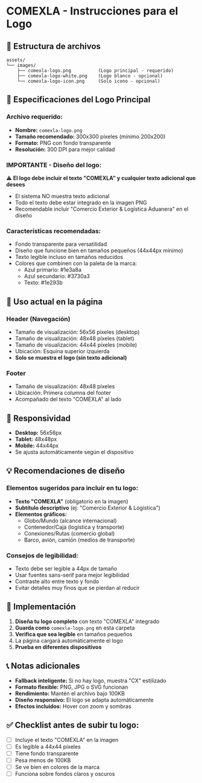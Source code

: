 # COMEXLA - Instrucciones para el Logo

## 📁 Estructura de archivos
```
assets/
└── images/
    ├── comexla-logo.png          (Logo principal - requerido)
    ├── comexla-logo-white.png    (Logo blanco - opcional)
    └── comexla-logo-icon.png     (Solo icono - opcional)
```

## 🎨 Especificaciones del Logo Principal

### **Archivo requerido:**
- **Nombre:** `comexla-logo.png`
- **Tamaño recomendado:** 300x300 píxeles (mínimo 200x200)
- **Formato:** PNG con fondo transparente
- **Resolución:** 300 DPI para mejor calidad

### **IMPORTANTE - Diseño del logo:**
⚠️ **El logo debe incluir el texto "COMEXLA" y cualquier texto adicional que desees**
- El sistema NO muestra texto adicional
- Todo el texto debe estar integrado en la imagen PNG
- Recomendable incluir "Comercio Exterior & Logística Aduanera" en el diseño

### **Características recomendadas:**
- Fondo transparente para versatilidad
- Diseño que funcione bien en tamaños pequeños (44x44px mínimo)
- Texto legible incluso en tamaños reducidos
- Colores que combinen con la paleta de la marca:
  - Azul primario: #1e3a8a
  - Azul secundario: #3730a3
  - Texto: #1e293b

## 🔧 Uso actual en la página

### **Header (Navegación)**
- Tamaño de visualización: 56x56 píxeles (desktop)
- Tamaño de visualización: 48x48 píxeles (tablet)
- Tamaño de visualización: 44x44 píxeles (mobile)
- Ubicación: Esquina superior izquierda
- **Solo se muestra el logo (sin texto adicional)**

### **Footer**
- Tamaño de visualización: 48x48 píxeles
- Ubicación: Primera columna del footer
- Acompañado del texto "COMEXLA" al lado

## 📱 Responsividad
- **Desktop:** 56x56px
- **Tablet:** 48x48px
- **Mobile:** 44x44px
- Se ajusta automáticamente según el dispositivo

## 💡 Recomendaciones de diseño

### **Elementos sugeridos para incluir en tu logo:**
- **Texto "COMEXLA"** (obligatorio en la imagen)
- **Subtítulo descriptivo** (ej: "Comercio Exterior & Logística")
- **Elementos gráficos:**
  - Globo/Mundo (alcance internacional)
  - Contenedor/Caja (logística y transporte)
  - Conexiones/Rutas (comercio global)
  - Barco, avión, camión (medios de transporte)

### **Consejos de legibilidad:**
- Texto debe ser legible a 44px de tamaño
- Usar fuentes sans-serif para mejor legibilidad
- Contraste alto entre texto y fondo
- Evitar detalles muy finos que se pierdan al reducir

## 🚀 Implementación

1. **Diseña tu logo completo** con texto "COMEXLA" integrado
2. **Guarda como** `comexla-logo.png` en esta carpeta
3. **Verifica que sea legible** en tamaños pequeños
4. La página cargará automáticamente el logo
5. **Prueba en diferentes dispositivos**

## 📞 Notas adicionales

- **Fallback inteligente:** Si no hay logo, muestra "CX" estilizado
- **Formato flexible:** PNG, JPG o SVG funcionan
- **Rendimiento:** Mantén el archivo bajo 100KB
- **Diseño responsivo:** El logo se adapta automáticamente
- **Efectos incluidos:** Hover con zoom y sombras

## ✅ Checklist antes de subir tu logo:

- [ ] Incluye el texto "COMEXLA" en la imagen
- [ ] Es legible a 44x44 píxeles
- [ ] Tiene fondo transparente
- [ ] Pesa menos de 100KB
- [ ] Se ve bien en colores de la marca
- [ ] Funciona sobre fondos claros y oscuros
